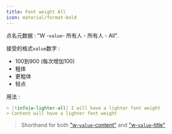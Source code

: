 ```yaml
---
title: Font weight All
icon: material/format-bold
---
```


点名元数据 : "W -`value`- 所有人 - 所有人 - All".

接受的格式`value`数字 :
- 100到900 (每次增加100) 
- 粗体
- 更粗体
- 轻点

用法 :
```md
> [!info|w-lighter-all] I will have a lighter font weight
> Content will have a lighter font weight
```
> Shorthand for both ["w-`value`-content"](。/content-styling/page-14.md) and ["w-`value`-title"](。/title-styling/page-24.md)